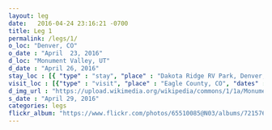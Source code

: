 ```yaml
---
layout: leg
date:   2016-04-24 23:16:21 -0700
title: Leg 1
permalink: /legs/1/
o_loc: "Denver, CO"
o_date : "April  23, 2016"
d_loc: "Monument Valley, UT"
d_date : "April 26, 2016"
stay_loc : [{ "type" : "stay", "place" : "Dakota Ridge RV Park, Denver, CO ", "dates" : ["April 23, 2016"]},{ "type" : "stay",  "place" : "Walmart, Grand Junction, CO", "dates" : ["April 24, 2016"]},{ "type" : "stay",  "place" : "OK RV Park, Moab, UT", "dates" : ["April 25, 2016"]},{ "type" : "stay", "place" : "Goulding's Lodge Campground, Monument Valley, UT", "dates" : ["April 26, 2016","April 27, 2016"]}]
visit_loc : [{"type" : "visit", "place" : "Eagle County, CO", "dates" : ["April 24, 2016"], "description" : "High Rockies", "url" : "https://en.wikipedia.org/wiki/High_Rockies", "img_url" : "https://upload.wikimedia.org/wikipedia/commons/6/64/Dillon_reservoir.JPG" },{"type" : "visit", "place" : "Utah State Route 128, UT", "dates" : ["April 25, 2016"], "description" : "Colorado River", "url" : "https://en.wikipedia.org/wiki/Utah_State_Route_128", "img_url" : "https://en.wikipedia.org/wiki/Utah_State_Route_128#/media/File:Fishertowers2.jpg" },{"type" : "visit", "place" : "Moab, UT", "dates" : ["April 26, 2016"], "description" : "Arches National Park", "url" : "https://en.wikipedia.org/wiki/Arches_National_Park", "img_url" : "https://upload.wikimedia.org/wikipedia/commons/f/f0/Delicate_arch_sunset.jpg" },{"type" : "visit", "place" : "Monument Valley, UT", "dates" : ["April 27, 2016"], "description" : "Monument Valley National Park", "url" : "https://en.wikipedia.org/wiki/Monument_Valley", "img_url" : "https://upload.wikimedia.org/wikipedia/commons/5/5a/Monument_Valley_2.jpg" },]
d_img_url : "https://upload.wikimedia.org/wikipedia/commons/1/1a/Monumentvalleyviewfromnorth.jpg"
s_date : "April 29, 2016"
categories: legs
flickr_album: "https://www.flickr.com/photos/65510085@N03/albums/72157667417080122"
---
```

